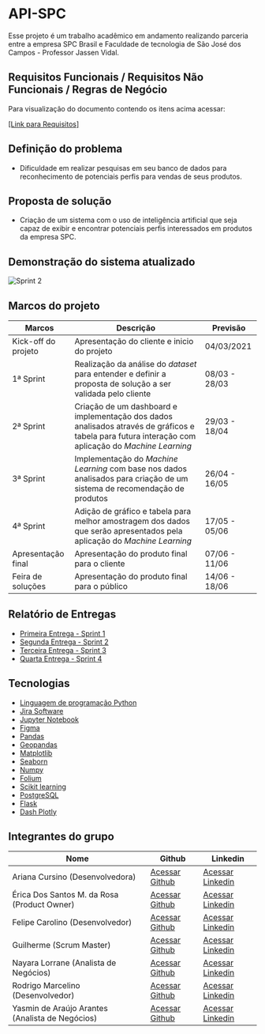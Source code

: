 # API-SPC

Esse projeto é um trabalho acadêmico em andamento realizando parceria entre a empresa SPC Brasil e Faculdade de tecnologia de São José dos Campos - Professor Jassen Vidal.

## Requisitos Funcionais / Requisitos Não Funcionais / Regras de Negócio
Para visualização do documento contendo os itens acima acessar: 

[[Link para Requisitos]](https://github.com/EricaSantos2109/API-SPC/blob/main/documentos/sprint-2/Requisitos.pdf)


## Definição do problema
- Dificuldade em realizar pesquisas em seu banco de dados para reconhecimento de potenciais perfis para vendas de seus produtos.

## Proposta de solução
- Criação de um sistema com o uso de inteligência artificial que seja capaz de exibir e encontrar potenciais perfis interessados em produtos da empresa SPC.

## Demonstração do sistema atualizado
![Sprint 2](https://github.com/EricaSantos2109/API-SPC/blob/main/relatorios-sprint/imagens/prototipo.gif)

## Marcos do projeto
| Marcos | Descrição | Previsão |
|--|--|--|
| Kick-off do projeto| Apresentação do cliente e inicio do projeto | 04/03/2021 |
|1ª Sprint|Realização da análise do *dataset* para entender e definir a proposta de solução a ser validada pelo cliente|08/03 - 28/03|
|2ª Sprint|Criação de um dashboard e implementação dos dados analisados através de gráficos e tabela para futura interação com aplicação do *Machine Learning*|29/03 - 18/04|
|3ª Sprint|Implementação do *Machine Learning* com base nos dados analisados para criação de um sistema de recomendação de produtos|26/04 - 16/05|
|4ª Sprint|Adição de gráfico e tabela para melhor amostragem dos dados que serão apresentados pela aplicação do *Machine Learning*|17/05 - 05/06|
|Apresentação final |Apresentação do produto final para o cliente|07/06 - 11/06|
|Feira de soluções| Apresentação do produto final para o público |14/06 - 18/06|



## Relatório de Entregas
- [Primeira Entrega - Sprint 1](https://github.com/EricaSantos2109/API-SPC/blob/main/relatorios-sprint/sprint-um.md)
- [Segunda Entrega - Sprint 2](https://github.com/EricaSantos2109/API-SPC/blob/main/relatorios-sprint/sprint-dois.md)
- [Terceira Entrega - Sprint 3](https://github.com/EricaSantos2109/API-SPC/blob/main/relatorios-sprint/sprint-tres.md)
- [Quarta Entrega - Sprint 4](https://github.com/EricaSantos2109/API-SPC/blob/main/relatorios-sprint/sprint-quatro.md)


## Tecnologias
- [Linguagem de programação Python](https://www.python.org/)
- [Jira Software](https://www.atlassian.com/br/software/jira)
- [Jupyter Notebook](https://jupyter.org/)
- [Figma](https://www.figma.com/)
- [Pandas](https://pandas.pydata.org/)
- [Geopandas](https://geopandas.org/)
- [Matplotlib](https://matplotlib.org/)
- [Seaborn](https://seaborn.pydata.org/)
- [Numpy](https://numpy.org/) 
- [Folium](https://python-visualization.github.io/folium/)
- [Scikit learning](https://scikit-learn.org/stable/)
- [PostgreSQL](https://www.postgresql.org/)
- [Flask](https://flask.palletsprojects.com/en/1.1.x/)
- [Dash Plotly](https://flask.palletsprojects.com/en/1.1.x/)

## Integrantes do grupo

| Nome | Github | Linkedin |
|--|--|--|
| Ariana Cursino (Desenvolvedora)| [Acessar Github](https://github.com/arcursino) | [Acessar Linkedin](https://www.linkedin.com/in/arcursino/) |
|Érica Dos Santos M. da Rosa (Product Owner)|[Acessar Github](https://github.com/EricaSantos2109)|[Acessar Linkedin](https://www.linkedin.com/in/%C3%A9rica-santos-2ab73516b/)|
|Felipe Carolino (Desenvolvedor)|[Acessar Github](https://github.com/felipecarolino) |[Acessar Linkedin](https://www.linkedin.com/in/felipe-carolino/)
|Guilherme (Scrum Master)|[Acessar Github](https://github.com/guilhermemigliano) |[Acessar Linkedin](https://www.linkedin.com/in/guilhermemigliano/)
|Nayara Lorrane (Analista de Negócios)|[Acessar Github](https://github.com/nayaralorrane) |[Acessar Linkedin](https://www.linkedin.com/in/nayara-lorrane-765400157/)|
|Rodrigo Marcelino (Desenvolvedor) |[Acessar Github](https://github.com/RodrigoMarcelin) |[Acessar Linkedin](https://www.linkedin.com/in/rodrigo-marcelino-a5578ab8/)|
|Yasmin de Araújo Arantes (Analista de Negócios)|[Acessar Github](https://github.com) |[Acessar Linkedin](https://www.linkedin.com/in/yasmin-de-ara%C3%BAjo-arantes-52600215b/)|

